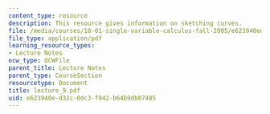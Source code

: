 ```yaml
---
content_type: resource
description: This resource gives information on sketching curves.
file: /media/courses/18-01-single-variable-calculus-fall-2005/e623940ed32c0dc3f942b64b9db07485_lecture_9.pdf
file_type: application/pdf
learning_resource_types:
- Lecture Notes
ocw_type: OCWFile
parent_title: Lecture Notes
parent_type: CourseSection
resourcetype: Document
title: lecture_9.pdf
uid: e623940e-d32c-0dc3-f942-b64b9db07485
---
```

